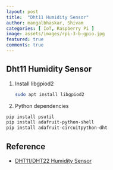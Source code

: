 ```yaml
---
layout: post
title:  "Dht11 Humidity Sensor"
author: mangalbhaskar, Shivam
categories: [ IoT, Raspberry Pi ]
image: assets/images/rpi-3-b-gpio.jpg
featured: true
comments: true
---
```



## Dht11 Humidity Sensor

1. Install libgpiod2
    ```bash
    sudo apt install libgpiod2
    ```
2. Python dependencies
  ```bash
  pip install psutil
  pip install adafruit-python-shell
  pip install adafruit-circuitpython-dht
  ```

## Reference

* [DHT11/DHT22 Humidity Sensor](https://learn.adafruit.com/dht/dht-circuitpython-code)

